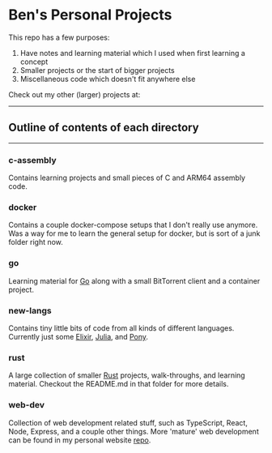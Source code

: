 # Ben's Personal Projects

This repo has a few purposes:
 1. Have notes and learning material which I used when first learning a concept
 2. Smaller projects or the start of bigger projects 
 3. Miscellaneous code which doesn't fit anywhere else

Check out my other (larger) projects at:

---

## Outline of contents of each directory

---

### c-assembly

Contains learning projects and small pieces of C and ARM64 assembly code.

### docker

Contains a couple docker-compose setups that I don't really use anymore.
Was a way for me to learn the general setup for docker, but is sort of a junk folder right now.

### go

Learning material for [Go](https://go.dev) along with a small BitTorrent client and a container project.

### new-langs

Contains tiny little bits of code from all kinds of different languages.
Currently just some [Elixir](https://elixir-lang.org), [Julia](https://julialang.org), and [Pony](https://www.ponylang.io).

### rust

A large collection of smaller [Rust](https://www.rust-lang.org) projects, walk-throughs, and learning material.
Checkout the README.md in that folder for more details.

### web-dev

Collection of web development related stuff, such as TypeScript, React, Node, Express, and a couple other things.
More 'mature' web development can be found in my personal website [repo](https://github.com/Benni-Math/personal_website).

